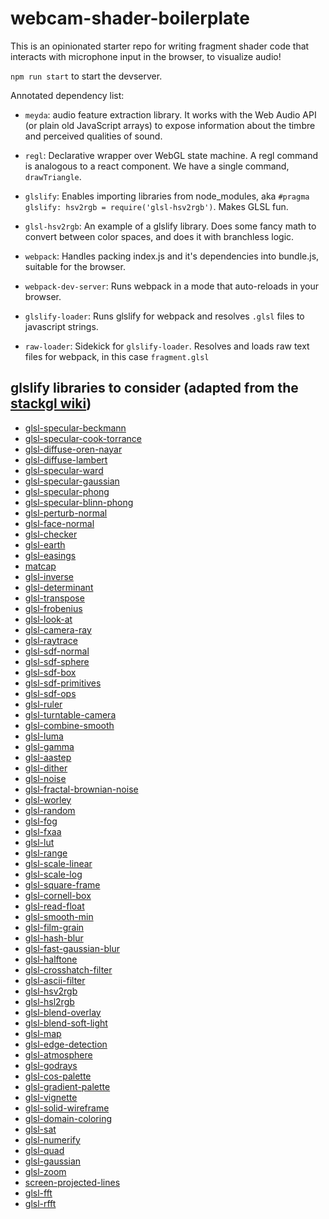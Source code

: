 # webcam-shader-boilerplate

This is an opinionated starter repo for writing fragment shader code that interacts with microphone input in the browser, to visualize audio! 

`npm run start` to start the devserver.

Annotated dependency list:
- `meyda`: audio feature extraction library. It works with the Web Audio API (or plain old JavaScript arrays) to expose information about the timbre and perceived qualities of sound.

- `regl`:  Declarative wrapper over WebGL state machine. A regl command is analogous to a react component. We have a single command, `drawTriangle`.

- `glslify`: Enables importing libraries from node_modules, aka `#pragma glslify: hsv2rgb = require('glsl-hsv2rgb')`. Makes GLSL fun.

- `glsl-hsv2rgb`: An example of a glslify library. Does some fancy math to convert between color spaces, and does it with branchless logic.

- `webpack`:  Handles packing index.js and it's dependencies into bundle.js, suitable for the browser.

- `webpack-dev-server`: Runs webpack in a mode that auto-reloads in your browser.

- `glslify-loader`: Runs glslify for webpack and resolves `.glsl` files to javascript strings.

- `raw-loader`: Sidekick for `glslify-loader`. Resolves and loads raw text files for webpack, in this case `fragment.glsl`


## glslify libraries to consider (adapted from the [stackgl wiki](https://github.com/stackgl/stackgl.github.io/wiki))

* [glsl-specular-beckmann](https://github.com/stackgl/glsl-specular-beckmann)
* [glsl-specular-cook-torrance](https://github.com/stackgl/glsl-specular-cook-torrance)
* [glsl-diffuse-oren-nayar](https://github.com/stackgl/glsl-diffuse-oren-nayar)
* [glsl-diffuse-lambert](https://github.com/stackgl/glsl-diffuse-lambert)
* [glsl-specular-ward](https://github.com/stackgl/glsl-specular-ward)
* [glsl-specular-gaussian](https://github.com/stackgl/glsl-specular-gaussian)
* [glsl-specular-phong](https://github.com/stackgl/glsl-specular-phong)
* [glsl-specular-blinn-phong](https://github.com/stackgl/glsl-specular-blinn-phong)
* [glsl-perturb-normal](https://github.com/stackgl/glsl-perturb-normal)
* [glsl-face-normal](https://github.com/stackgl/glsl-face-normal)
* [glsl-checker](https://github.com/mattdesl/glsl-checker)
* [glsl-earth](https://github.com/mattdesl/glsl-earth)
* [glsl-easings](https://github.com/stackgl/glsl-easings)
* [matcap](https://github.com/hughsk/matcap)
* [glsl-inverse](https://github.com/stackgl/glsl-inverse)
* [glsl-determinant](https://github.com/stackgl/glsl-determinant)
* [glsl-transpose](https://github.com/stackgl/glsl-transpose)
* [glsl-frobenius](https://github.com/stackgl/glsl-frobenius)
* [glsl-look-at](https://github.com/stackgl/glsl-look-at)
* [glsl-camera-ray](https://github.com/stackgl/glsl-camera-ray)
* [glsl-raytrace](https://github.com/stackgl/glsl-raytrace)
* [glsl-sdf-normal](https://github.com/stackgl/glsl-sdf-normal)
* [glsl-sdf-sphere](https://github.com/stackgl/glsl-sdf-sphere)
* [glsl-sdf-box](https://github.com/stackgl/glsl-sdf-box)
* [glsl-sdf-primitives](https://github.com/marklundin/glsl-sdf-primitives)
* [glsl-sdf-ops](https://github.com/marklundin/glsl-sdf-ops)
* [glsl-ruler](https://github.com/stackgl/glsl-ruler)
* [glsl-turntable-camera](https://github.com/stackgl/glsl-turntable-camera)
* [glsl-combine-smooth](https://github.com/stackgl/glsl-combine-smooth)
* [glsl-luma](https://github.com/hughsk/glsl-luma)
* [glsl-gamma](https://github.com/stackgl/glsl-gamma)
* [glsl-aastep](https://github.com/stackgl/glsl-aastep)
* [glsl-dither](https://github.com/hughsk/glsl-dither)
* [glsl-noise](https://github.com/hughsk/glsl-noise)
* [glsl-fractal-brownian-noise](https://github.com/maxbittker/glsl-fractal-brownian-noise)
* [glsl-worley](https://github.com/Erkaman/glsl-worley)
* [glsl-random](https://github.com/mattdesl/glsl-random)
* [glsl-fog](https://github.com/hughsk/glsl-fog)
* [glsl-fxaa](https://github.com/mattdesl/glsl-fxaa)
* [glsl-lut](https://github.com/mattdesl/glsl-lut)
* [glsl-range](https://github.com/hughsk/glsl-range)
* [glsl-scale-linear](https://github.com/stackgl/glsl-scale-linear)
* [glsl-scale-log](https://github.com/stackgl/glsl-scale-log)
* [glsl-square-frame](https://github.com/hughsk/glsl-square-frame)
* [glsl-cornell-box](https://github.com/mattdesl/glsl-cornell-box)
* [glsl-read-float](https://github.com/mikolalysenko/glsl-read-float)
* [glsl-smooth-min](https://github.com/stackgl/glsl-smooth-min)
* [glsl-film-grain](https://github.com/mattdesl/glsl-film-grain)
* [glsl-hash-blur](https://github.com/stackgl/glsl-hash-blur)
* [glsl-fast-gaussian-blur](https://github.com/Jam3/glsl-fast-gaussian-blur)
* [glsl-halftone](https://github.com/stackgl/glsl-halftone)
* [glsl-crosshatch-filter](https://github.com/mattdesl/glsl-crosshatch-filter)
* [glsl-ascii-filter](https://github.com/mattdesl/glsl-ascii-filter)
* [glsl-hsv2rgb](https://github.com/hughsk/glsl-hsv2rgb)
* [glsl-hsl2rgb](https://github.com/Jam3/glsl-hsl2rgb)
* [glsl-blend-overlay](https://github.com/Jam3/glsl-blend-overlay)
* [glsl-blend-soft-light](https://github.com/mattdesl/glsl-blend-soft-light)
* [glsl-map](https://github.com/msfeldstein/glsl-map)
* [glsl-edge-detection](https://github.com/msfeldstein/glsl-edge-detection)
* [glsl-atmosphere](https://github.com/wwwtyro/glsl-atmosphere)
* [glsl-godrays](https://github.com/Erkaman/glsl-godrays)
* [glsl-cos-palette](https://github.com/Erkaman/glsl-cos-palette)
* [glsl-gradient-palette](https://github.com/Erkaman/glsl-gradient-palette)
* [glsl-vignette](https://github.com/TyLindberg/glsl-vignette)
* [glsl-solid-wireframe](https://github.com/rreusser/glsl-solid-wireframe)
* [glsl-domain-coloring](https://github.com/rreusser/glsl-domain-coloring)
* [glsl-sat](https://github.com/realazthat/glsl-sat)
* [glsl-numerify](https://github.com/realazthat/glsl-numerify)
* [glsl-quad](https://github.com/realazthat/glsl-quad)
* [glsl-gaussian](https://github.com/realazthat/glsl-gaussian)
* [glsl-zoom](https://github.com/realazthat/glsl-zoom)
* [screen-projected-lines](https://github.com/substack/screen-projected-lines)
* [glsl-fft](https://github.com/rreusser/glsl-fft)
* [glsl-rfft](https://github.com/rreusser/glsl-rfft)